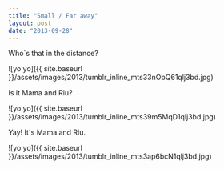 ```yaml
---
title: "Small / Far away"
layout: post
date: "2013-09-28"
---
```


Who´s that in the distance?

![yo yo]({{ site.baseurl }}/assets/images/2013/tumblr_inline_mts33nObQ61qlj3bd.jpg)

Is it Mama and Riu?

![yo yo]({{ site.baseurl }}/assets/images/2013/tumblr_inline_mts39m5MqD1qlj3bd.jpg)

Yay! It´s Mama and Riu.

![yo yo]({{ site.baseurl }}/assets/images/2013/tumblr_inline_mts3ap6bcN1qlj3bd.jpg)
